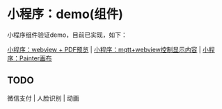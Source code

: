 
# 小程序：demo(组件)

小程序组件验证demo，目前已实现，如下：

[小程序：webview + PDF预览](https://github.com/dumplingbao/wx_demo/blob/master/README-01.md) | [小程序：mqtt+webview控制显示内容](https://github.com/dumplingbao/wx_demo/blob/master/README-02.md) | [小程序：Painter画布](https://github.com/dumplingbao/wx_demo/blob/master/README-03.md)

## TODO

微信支付 | 人脸识别 | 动画

